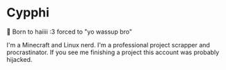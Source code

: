 # Cypphi
👋 Born to haiiii :3 forced to "yo wassup bro"

I'm a Minecraft and Linux nerd. I'm a professional project scrapper and procrastinator. If you see me finishing a project this account was probably hijacked.
